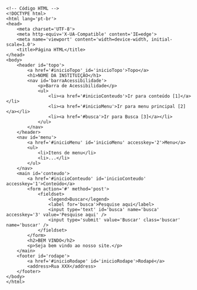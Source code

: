 <Code language='html'>
&lt;!-- Código HTML --&gt;
&lt;!DOCTYPE html&gt;
&lt;html lang='pt-br'&gt;
&lt;head&gt;
    &lt;meta charset='UTF-8'&gt;
    &lt;meta http-equiv='X-UA-Compatible' content='IE=edge'&gt;
    &lt;meta name='viewport' content='width=device-width, initial-scale=1.0'&gt;
    &lt;title&gt;Página HTML&lt;/title&gt;
&lt;/head&gt;
&lt;body&gt;
    &lt;header id='topo'&gt;
        &lt;a href='#inicioTopo' id='inicioTopo'&gt;Topo&lt;/a&gt;
        &lt;h1&gt;NOME DA INSTITUIÇÃO&lt;/h1&gt;
        &lt;nav id='barraAcessibilidade'&gt;
            &lt;p&gt;Barra de Acessibilidade&lt;/p&gt;
            &lt;ul&gt;
                &lt;li&gt;&lt;a href='#inicioConteudo'&gt;Ir para conteúdo [1]&lt;/a&gt;&lt;/li&gt;
                &lt;li&gt;&lt;a href='#inicioMenu'&gt;Ir para menu principal [2]&lt;/a&gt;&lt;/li&gt;
                &lt;li&gt;&lt;a href='#busca'&gt;Ir para Busca [3]&lt;/a&gt;&lt;/li&gt;
            &lt;/ul&gt;
        &lt;/nav&gt;
    &lt;/header&gt;
    &lt;nav id='menu'&gt;
        &lt;a href='#inicioMenu' id='inicioMenu' accesskey='2'&gt;Menu&lt;/a&gt;
        &lt;ul&gt;
            &lt;li&gt;Itens de menu&lt;/li&gt;
            &lt;li&gt;...&lt;/li&gt;
        &lt;/ul&gt;
    &lt;/nav&gt;
    &lt;main id='conteudo'&gt;
        &lt;a href='#inicioConteudo' id='inicioConteudo' accesskey='1'&gt;Conteúdo&lt;/a&gt;
        &lt;form action='#' method='post'&gt;
            &lt;fieldset&gt;
                &lt;legend&gt;Buscar&lt;/legend&gt;
                &lt;label for='busca'&gt;Pesquise aqui&lt;/label&gt;
                &lt;input type='text' id='busca' name='busca' accesskey='3' value='Pesquise aqui' /&gt;
                &lt;input type='submit' value='Buscar' class='buscar' name='buscar' /&gt;
            &lt;/fieldset&gt;
        &lt;/form&gt;
        &lt;h2&gt;BEM VINDO&lt;/h2&gt;
        &lt;p&gt;Seja bem vindo ao nosso site.&lt;/p&gt;
    &lt;/main&gt;
    &lt;footer id='rodape'&gt;
        &lt;a href='#inicioRodape' id='inicioRodape'&gt;Rodapé&lt;/a&gt;
        &lt;address&gt;Rua XXX&lt;/address&gt;
    &lt;/footer&gt;
&lt;/body&gt;
&lt;/html&gt;
</Code>
